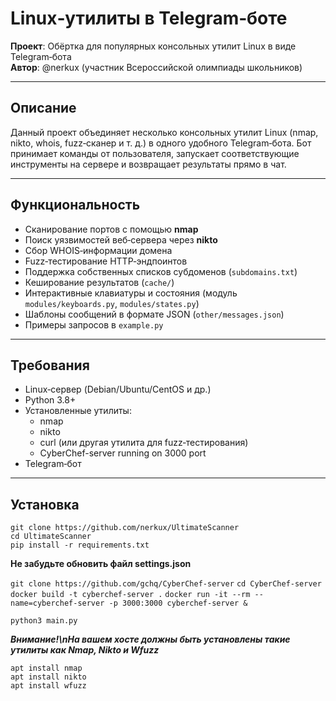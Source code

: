 # Linux‑утилиты в Telegram‑боте

**Проект**: Обёртка для популярных консольных утилит Linux в виде Telegram‑бота  
**Автор**: @nerkux (участник Всероссийской олимпиады школьников)

---

## Описание

Данный проект объединяет несколько консольных утилит Linux (nmap, nikto, whois, fuzz‑сканер и т. д.) в одного удобного Telegram‑бота. Бот принимает команды от пользователя, запускает соответствующие инструменты на сервере и возвращает результаты прямо в чат.

---

## Функциональность

- Сканирование портов с помощью **nmap**  
- Поиск уязвимостей веб‑сервера через **nikto**  
- Сбор WHOIS‑информации домена  
- Fuzz‑тестирование HTTP‑эндпоинтов  
- Поддержка собственных списков субдоменов (`subdomains.txt`)  
- Кеширование результатов (`cache/`)  
- Интерактивные клавиатуры и состояния (модуль `modules/keyboards.py`, `modules/states.py`)  
- Шаблоны сообщений в формате JSON (`other/messages.json`)  
- Примеры запросов в `example.py`

---

## Требования

- Linux‑сервер (Debian/Ubuntu/CentOS и др.)  
- Python 3.8+  
- Установленные утилиты:
  - nmap
  - nikto
  - curl (или другая утилита для fuzz‑тестирования)
  - CyberChef-server running on 3000 port
- Telegram‑бот

---

## Установка

```
git clone https://github.com/nerkux/UltimateScanner
cd UltimateScanner
pip install -r requirements.txt
```
**Не забудьте обновить файл settings.json**

`git clone https://github.com/gchq/CyberChef-server`
`cd CyberChef-server`
`docker build -t cyberchef-server .`
`docker run -it --rm --name=cyberchef-server -p 3000:3000 cyberchef-server &`

`python3 main.py`

***Внимание!\nНа вашем хосте должны быть установлены такие утилиты как Nmap, Nikto и Wfuzz***
```
apt install nmap
apt install nikto
apt install wfuzz
```

